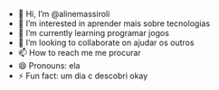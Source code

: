 - 👋 Hi, I’m @alinemassiroli
- 👀 I’m interested in aprender mais sobre tecnologias 
- 🌱 I’m currently learning programar jogos 
- 💞️ I’m looking to collaborate on ajudar os outros 
- 📫 How to reach me me procurar
- 😄 Pronouns: ela 
- ⚡ Fun fact: um dia c descobri okay

<!---
alinemassiroli/alinemassiroli is a ✨ special ✨ repository because its `README.md` (this file) appears on your GitHub profile.
You can click the Preview link to take a look at your changes.
--->
